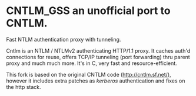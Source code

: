 # CNTLM_GSS an unofficial port to CNTLM.

Fast NTLM authentication proxy with tunneling.

Cntlm is an NTLM / NTLMv2 authenticating HTTP/1.1 proxy. It caches auth'd connections for reuse, offers TCP/IP tunneling (port forwarding) thru parent proxy and much much more. It's in C, very fast and resource-efficient. 

This fork is based on the original CNTLM code (http://cntlm.sf.net/), however it includes extra patches as *kerberos* authentication and fixes on the http stack.


